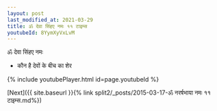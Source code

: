 ```yaml
---
layout: post
last_modified_at: 2021-03-29
title: ॐ देवा सिंहए नमः ११ टाइम्स
youtubeId: 8YymXyVxLvM
---
```

 
 
 ॐ देवा सिंहए नमः  
 
 -  कौन है देवों के बीच का शेर 
 
  
 
  
 
 
 
 
 
 


{% include youtubePlayer.html id=page.youtubeId %}
 
[Next]({{ site.baseurl }}{% link  split2/_posts/2015-03-17-ॐ नरर्षभाया नमः ११ टाइम्स.md%})
 
